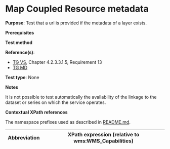 # Map Coupled Resource metadata

**Purpose**: Test that a url is provided if the metadata of a layer exists.

**Prerequisites**

**Test method**

**Reference(s)**:
* [TG VS](./README.md#ref_TG_VS), Chapter 4.2.3.3.1.5, Requirement 13
* [TG MD](./README.md#ref_TG_MD)

**Test type**: None

**Notes**

It is not possible to test automatically the availability of the linkage to the dataset or series on which the service operates.

**Contextual XPath references**

The namespace prefixes used as described in [README.md](./README.md#namespaces).

Abbreviation                                               |  XPath expression (relative to wms:WMS_Capabilities)
---------------------------------------------------------- | -------------------------------------------------------------------------
